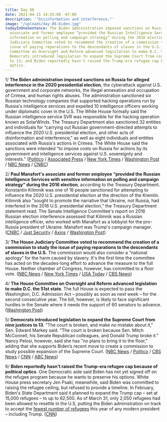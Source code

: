 ```yaml
---
title: Day 86
date: 2021-04-15 14:55:00 -07:00
description: '"Disinformation and interference."'
image: "/uploads/day-86-biden.jpg"
todayInOneSentence: The Biden administration imposed sanctions on Russia; Paul Manafort's
  associate and former employee “provided the Russian Intelligence Services with sensitive
  information on polling and campaign strategy” during the 2016 election; the House
  Judiciary Committee voted to recommend the creation of a commission to study the
  issue of paying reparations to the descendants of slaves in the U.S.; the House
  Committee on Oversight and Reform advanced legislation to make D.C. the 51st state;
  Democrats introduced legislation to expand the Supreme Court from nine justices
  to 13; and Biden reportedly hasn't raised the Trump-era refugee cap because of political
  optics.
---
```


1/ **The Biden administration imposed sanctions on Russia for alleged interference in the 2020 presidential election**, the cyberattack against U.S. government and corporate networks, the illegal annexation and occupation of Crimea, and human rights abuses. The administration sanctioned six Russian technology companies that supported hacking operations run by Russia's intelligence services and expelled 10 intelligence officers working under diplomatic cover in the U.S. The White House formally said the Russian intelligence service SVR was responsible for the hacking operation known as SolarWinds. The Treasury Department also sanctioned 32 entities and individuals for “carrying out Russian government-directed attempts to influence the 2020 U.S. presidential election, and other acts of disinformation and interference," as well as eight individuals and entities associated with Russia's actions in Crimea. The White House said the sanctions were intended “to impose costs on Russia for actions by its government and intelligence services against U.S. sovereignty and interests.” ([Politico](https://www.politico.com/news/2021/04/15/biden-sanctions-russia-election-interference-481794) / [Associated Press](https://apnews.com/article/us-expel-russia-diplomats-sanctions-6a8a54c7932ee8cbe51b0ce505121995) / [New York Times](https://www.nytimes.com/2021/04/14/us/politics/biden-russia-sanctions.html) / [Washington Post](https://www.washingtonpost.com/national-security/biden-to-announce-tough-sanctions-on-russia-over-cyber-spying/2021/04/15/a4c1d260-746e-11eb-948d-19472e683521_story.html) / [NBC News](https://www.nbcnews.com/news/world/u-s-sanction-russia-alleged-election-interference-solarwinds-hack-n1264142) / [CNBC](https://www.cnbc.com/2021/04/15/biden-administration-sanctions-russia-for-cyber-attacks-election-interference.html))

2/ **Paul Manafort's associate and former employee “provided the Russian Intelligence Services with sensitive information on polling and campaign strategy” during the 2016 election**, according to the Treasury Department. Konstantin Kilimnik was one of 16 people sanctioned for attempting to influence the 2020 U.S. presidential election at the direction of the Kremlin. Kilimnik also "sought to promote the narrative that Ukraine, not Russia, had interfered in the 2016 U.S. presidential election,” the Treasury Department statement read.  The Senate Intelligence Committee's report on 2016 Russian election interference assessed that Kilimnik was a Russian intelligence officer, who worked with Manafort as a lobbyist for the pro-Russia president of Ukraine. Manafort was Trump's campaign manager. ([CNBC](https://www.cnbc.com/2021/04/15/trump-campaign-chief-paul-manafort-employee-kilimnik-gave-russia-election-data.html) / [Just Security](https://www.justsecurity.org/75766/us-treasury-provides-missing-link-manaforts-partner-gave-campaign-polling-data-to-kremlin-in-2016/) / [Axios](https://www.axios.com/konstantin-kilimnik-manafort-russian-intelligence-ea03b416-e1eb-4fb3-b983-ffbacbafaaa3.html) / [Washington Post](https://www.washingtonpost.com/politics/2021/04/15/government-finally-connects-line-trumps-campaign-russian-intelligence/))

3/ **The House Judiciary Committee voted to recommend the creation of a commission to study the issue of paying reparations to the descendants of slaves in the U.S.** The commission would also consider a “national apology” for the harm caused by slavery. It's the first time the committee has acted on the decades-long effort to advance the measure to the full House. Neither chamber of Congress, however, has committed to a floor vote. ([NBC News](https://www.nbcnews.com/politics/congress/house-panel-votes-advance-bill-slavery-reparations-n1264140) / [New York Times](https://www.nytimes.com/2021/04/14/us/politics/reparations-slavery-house.html) / [USA Today](https://www.usatoday.com/story/news/politics/2021/04/14/house-committee-hold-historic-vote-study-slave-reparations/7210967002/) / [CBS News](https://www.cbsnews.com/news/slavery-reparations-bill-house-judiciary-committee-passes-first-time/))

4/ **The House Committee on Oversight and Reform advanced legislation to make D.C. the 51st state**. The full House is expected to pass the Washington, D.C. Admission Act – possibly as soon as next week – for the second consecutive year. The bill, however, is likely to face significant hurdles in the Senate where it needs the support of 60 senators to advance. ([Washington Post](https://www.washingtonpost.com/local/dc-politics/dc-statehood-markup/2021/04/14/a7478654-9c8e-11eb-8005-bffc3a39f6d3_story.html))

5/ **Democrats introduced legislation to expand the Supreme Court from nine justices to 13**. "The court is broken, and make no mistake about it," Sen. Edward Markey said. "The court is broken because Sen. Mitch McConnell, his Senate Republican colleagues, and Donald Trump broke it.” Nancy Pelosi, however, said she has "no plans to bring it to the floor," adding that she supports Biden’s recent move to create a commission to study possible expansion of the Supreme Court. ([NBC News](https://www.nbcnews.com/politics/supreme-court/democrats-introduce-bill-expand-supreme-court-9-13-justices-n1264132) / [Politico](https://www.politico.com/news/2021/04/15/pelosi-dismiss-progressive-court-packing-bill-481895) / [CBS News](https://www.cbsnews.com/news/supreme-court-packing-bill-pelosi-house-floor/) / [CNN](https://www.cnn.com/2021/04/15/politics/democrats-supreme-court-expansion-bill-reaction/) / [ABC News](https://abcnews.go.com/Politics/democratic-lawmakers-introduce-bill-expand-supreme-court-13/story?id=77091722))

6/ **Biden reportedly hasn't raised the Trump-era refugee cap because of political optics**. One Democratic aide said Biden has not yet signed off on the refugee program because he wants to preserve his options. White House press secretary Jen Psaki, meanwhile, said Biden was committed to raising the refugee ceiling, but refused to provide a timeline. In February, Biden's State Department said it planned to expand the Trump cap – set at 15,000 refugees – to up to 62,500. As of March 31, only 2,050 refugees had been allowed to resettle in the U.S, putting the Biden administration on track to accept the [fewest number of refugees](https://whatthefuckjusthappenedtoday.com/2021/04/12/day-83/#7-the-u-s-has-admitted-2-050-refugee) this year of any modern president – including Trump. ([CNN](https://www.cnn.com/2021/04/15/politics/biden-refugees/index.html))
